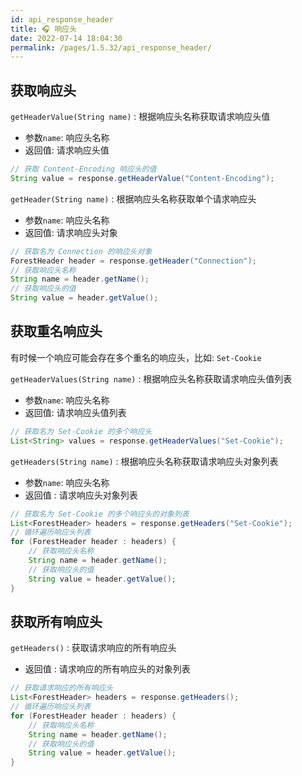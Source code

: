 ```yaml
---
id: api_response_header
title: 🎧 响应头
date: 2022-07-14 18:04:30
permalink: /pages/1.5.32/api_response_header/
---
```


## 获取响应头

`getHeaderValue(String name)` : 根据响应头名称获取请求响应头值
- 参数`name`: 响应头名称
- 返回值: 请求响应头值

```java
// 获取 Content-Encoding 响应头的值
String value = response.getHeaderValue("Content-Encoding");
```

`getHeader(String name)` : 根据响应头名称获取单个请求响应头
- 参数`name`: 响应头名称
- 返回值: 请求响应头对象

```java
// 获取名为 Connection 的响应头对象 
ForestHeader header = response.getHeader("Connection");
// 获取响应头名称
String name = header.getName();
// 获取响应头的值
String value = header.getValue();
```

## 获取重名响应头

有时候一个响应可能会存在多个重名的响应头，比如: `Set-Cookie`

`getHeaderValues(String name)` : 根据响应头名称获取请求响应头值列表
- 参数`name`: 响应头名称
- 返回值: 请求响应头值列表

```java
// 获取名为 Set-Cookie 的多个响应头
List<String> values = response.getHeaderValues("Set-Cookie");
```

`getHeaders(String name)` : 根据响应头名称获取请求响应头对象列表
- 参数`name`: 响应头名称
- 返回值 : 请求响应头对象列表

```java
// 获取名为 Set-Cookie 的多个响应头的对象列表
List<ForestHeader> headers = response.getHeaders("Set-Cookie");
// 循环遍历响应头列表
for (ForestHeader header : headers) {
    // 获取响应头名称
    String name = header.getName();
    // 获取响应头的值
    String value = header.getValue();
}
```

## 获取所有响应头

`getHeaders()` : 获取请求响应的所有响应头
- 返回值 : 请求响应的所有响应头的对象列表

```java
// 获取请求响应的所有响应头
List<ForestHeader> headers = response.getHeaders();
// 循环遍历响应头列表
for (ForestHeader header : headers) {
    // 获取响应头名称
    String name = header.getName();
    // 获取响应头的值
    String value = header.getValue();
}
```

